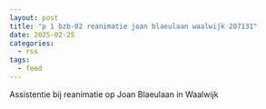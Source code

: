 ```yaml
---
layout: post
title: "p 1 bzb-02 reanimatie joan blaeulaan waalwijk 207131"
date: 2025-02-25
categories: 
  - rss
tags: 
  - feed
---
```


Assistentie bij reanimatie op Joan Blaeulaan in Waalwijk
